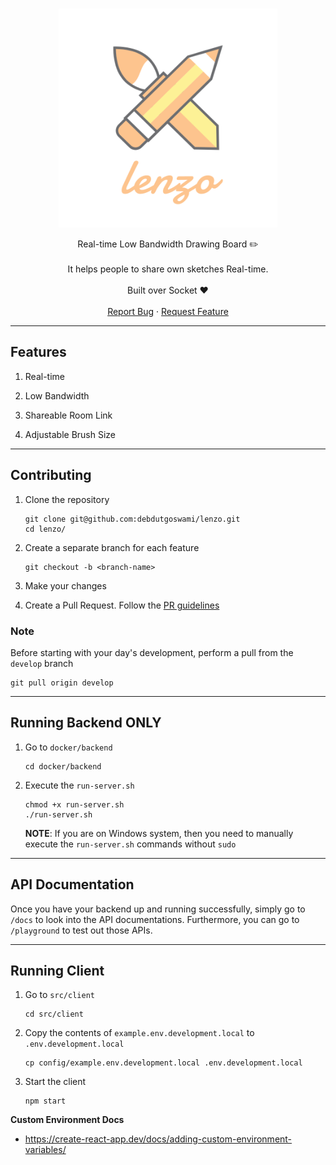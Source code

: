 <br />
<p align="center">
  <img src="assets/favicon.png" width="350px" alt="Logo" >
  <br />
  <p align="center">
    Real-time Low Bandwidth Drawing Board ✏️
    <br />
    <br />
    It helps people to share own sketches Real-time.
    <br />
    <br />
    Built over Socket ❤️
    <br />
    <br />
    <a href="https://github.com/debdutgoswami/lenzo/issues/new?assignees=&labels=&template=bug_report.md&title=">Report Bug</a>
    ·
    <a href="https://github.com/debdutgoswami/lenzo/issues/new?assignees=&labels=&template=feature_request.md&title=">Request Feature</a>
  </p>
</p>

---

## Features

1. Real-time

2. Low Bandwidth

3. Shareable Room Link

4. Adjustable Brush Size

---

## Contributing

1. Clone the repository

    ```shell
    git clone git@github.com:debdutgoswami/lenzo.git
    cd lenzo/
    ```

2. Create a separate branch for each feature

    ```shell
    git checkout -b <branch-name>
    ```

3. Make your changes

4. Create a Pull Request. Follow the [PR guidelines](/CONTRIBUTING.md#pull-request-process)

### Note

Before starting with your day's development, perform a pull from the `develop` branch
   
```shell
git pull origin develop
```
---

## Running Backend ONLY

1. Go to `docker/backend`

    ```shell
    cd docker/backend
    ```

2. Execute the `run-server.sh`

    ```shell
    chmod +x run-server.sh
    ./run-server.sh
    ```

    **NOTE**: If you are on Windows system, then you need to manually execute the `run-server.sh` commands without `sudo`

---

## API Documentation

Once you have your backend up and running successfully, simply go to `/docs` to look into the API documentations. Furthermore, you can go to `/playground` to test out those APIs.

---

## Running Client

1. Go to `src/client`

   ```shell
   cd src/client
   ```
   
2. Copy the contents of `example.env.development.local` to `.env.development.local`

   ```shell
   cp config/example.env.development.local .env.development.local
   ```
   
3. Start the client

   ```shell
   npm start
   ```

**Custom Environment Docs**

- https://create-react-app.dev/docs/adding-custom-environment-variables/
